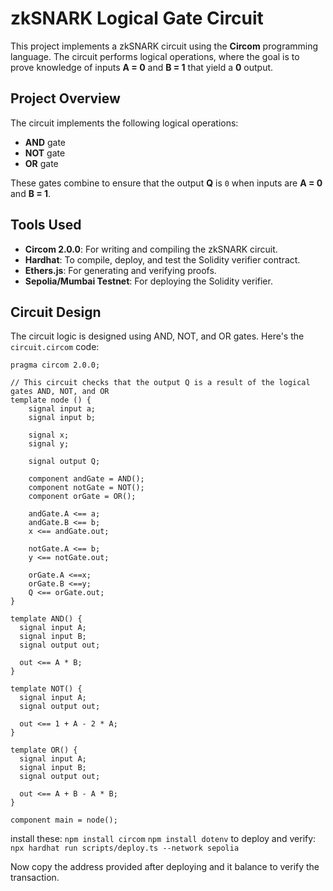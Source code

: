 # zkSNARK Logical Gate Circuit

This project implements a zkSNARK circuit using the **Circom** programming language. The circuit performs logical operations, where the goal is to prove knowledge of inputs **A = 0** and **B = 1** that yield a **0** output.

## Project Overview

The circuit implements the following logical operations:
- **AND** gate
- **NOT** gate
- **OR** gate

These gates combine to ensure that the output **Q** is `0` when inputs are **A = 0** and **B = 1**.

## Tools Used
- **Circom 2.0.0**: For writing and compiling the zkSNARK circuit.
- **Hardhat**: To compile, deploy, and test the Solidity verifier contract.
- **Ethers.js**: For generating and verifying proofs.
- **Sepolia/Mumbai Testnet**: For deploying the Solidity verifier.

## Circuit Design

The circuit logic is designed using AND, NOT, and OR gates. Here's the `circuit.circom` code:

```circom
pragma circom 2.0.0;

// This circuit checks that the output Q is a result of the logical gates AND, NOT, and OR
template node () {  
    signal input a;  
    signal input b; 

    signal x;  
    signal y; 

    signal output Q; 
    
    component andGate = AND();
    component notGate = NOT();
    component orGate = OR();

    andGate.A <== a;
    andGate.B <== b;
    x <== andGate.out;
  
    notGate.A <== b;
    y <== notGate.out;

    orGate.A <==x;
    orGate.B <==y;
    Q <== orGate.out; 
}

template AND() {
  signal input A;
  signal input B;
  signal output out;

  out <== A * B;
}

template NOT() {
  signal input A;
  signal output out;

  out <== 1 + A - 2 * A;
}

template OR() {
  signal input A;
  signal input B;
  signal output out;

  out <== A + B - A * B;
}

component main = node();
```

install these:
```npm install circom```
```npm install dotenv```
to deploy and verify: ```npx hardhat run scripts/deploy.ts --network sepolia```

Now copy the address provided after deploying and it balance to verify the transaction.
